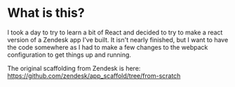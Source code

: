# What is this?

I took a day to try to learn a bit of React and decided to try to make a react version of a Zendesk app I've built. It isn't nearly finished, but I want to have the code somewhere as I had to make a few changes to the webpack configuration to get things up and running.

The original scaffolding from Zendesk is here: https://github.com/zendesk/app_scaffold/tree/from-scratch